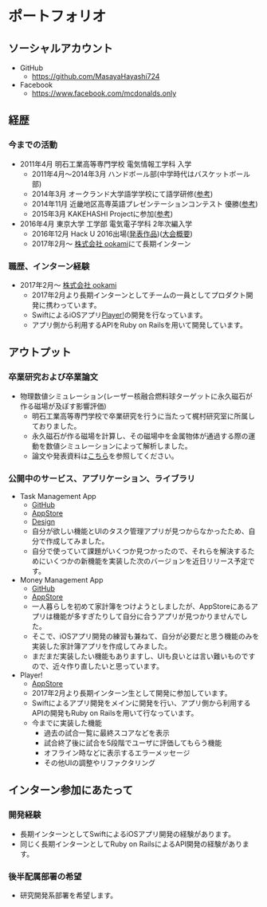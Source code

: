 # ポートフォリオ

## ソーシャルアカウント

- GitHub
  - https://github.com/MasayaHayashi724
- Facebook
  - https://www.facebook.com/mcdonalds.only

## 経歴

### 今までの活動

- 2011年4月 明石工業高等専門学校 電気情報工学科 入学
  - 2011年4月〜2014年3月 ハンドボール部(中学時代はバスケットボール部)
  - 2014年3月 オークランド大学語学学校にて語学研修([参考](https://www.akashi.ac.jp/blog/archives/7458))
  - 2014年11月 近畿地区高専英語プレゼンテーションコンテスト 優勝([参考](https://www.akashi.ac.jp/blog/archives/10298))
  - 2015年3月 KAKEHASHI Projectに参加([参考](https://www.akashi.ac.jp/blog/archives/10967))
- 2016年4月 東京大学 工学部 電気電子学科 2年次編入学
  - 2016年12月 Hack U 2016出場([発表作品](https://github.com/KeisukeYamashita/0fromTokyo))([大会概要](https://hacku.yahoo.co.jp/hacku2016osaka/))
  - 2017年2月〜 [株式会社 ookami](http://www.playerapp.tokyo/ookamiinc/)にて長期インターン

### 職歴、インターン経験

- 2017年2月〜 [株式会社 ookami](http://www.playerapp.tokyo/ookamiinc/)
  - 2017年2月より長期インターンとしてチームの一員としてプロダクト開発に携わっています。
  - SwiftによるiOSアプリ[Player!](https://itunes.apple.com/jp/app/id897872395)の開発を行なっています。
  - アプリ側から利用するAPIをRuby on Railsを用いて開発しています。

## アウトプット

### 卒業研究および卒業論文

  - 物理数値シミュレーション(レーザー核融合燃料球ターゲットに永久磁石が作る磁場が及ぼす影響評価)
    - 明石工業高等専門学校で卒業研究を行うに当たって梶村研究室に所属しておりました。
    - 永久磁石が作る磁場を計算し、その磁場中を金属物体が通過する際の運動を数値シミュレーションによって解析しました。
    - 論文や発表資料は[こちら](https://github.com/MasayaHayashi724/graduation-thesis)を参照してください。

### 公開中のサービス、アプリケーション、ライブラリ

- Task Management App
  - [GitHub](https://github.com/MasayaHayashi724/todo-app)
  - [AppStore](https://itunes.apple.com/jp/app/id1234006790?mt=8)
  - [Design](https://github.com/MasayaHayashi724/todo-app-design)
  - 自分が欲しい機能とUIのタスク管理アプリが見つからなかったため、自分で作成してみました。
  - 自分で使っていて課題がいくつか見つかったので、それらを解決するためにいくつかの新機能を実装した次のバージョンを近日リリース予定です。
- Money Management App
  - [GitHub](https://github.com/MasayaHayashi724/Moneygement)
  - [AppStore](https://itunes.apple.com/jp/app/id1229496835?mt=8)
  - 一人暮らしを初めて家計簿をつけようとしましたが、AppStoreにあるアプリは機能が多すぎたりして自分に合うアプリが見つかりませんでした。
  - そこで、iOSアプリ開発の練習も兼ねて、自分が必要だと思う機能のみを実装した家計簿アプリを作成してみました。
  - まだまだ実装したい機能もありますし、UIも良いとは言い難いものですので、近々作り直したいと思っています。
- Player!
  - [AppStore](https://itunes.apple.com/jp/app/id897872395)
  - 2017年2月より長期インターン生として開発に参加しています。
  - Swiftによるアプリ開発をメインに開発を行い、アプリ側から利用するAPIの開発もRuby on Railsを用いて行なっています。
  - 今までに実装した機能
    - 過去の試合一覧に最終スコアなどを表示
    - 試合終了後に試合を5段階でユーザに評価してもらう機能
    - オフライン時などに表示するエラーメッセージ
    - その他UIの調整やリファクタリング

## インターン参加にあたって

### 開発経験

- 長期インターンとしてSwiftによるiOSアプリ開発の経験があります。
- 同じく長期インターンとしてRuby on RailsによるAPI開発の経験があります。

### 後半配属部署の希望

- 研究開発系部署を希望します。
